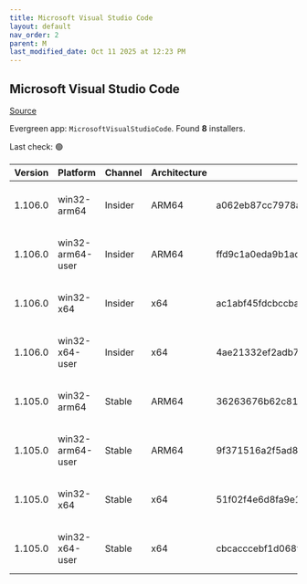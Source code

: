 ```yaml
---
title: Microsoft Visual Studio Code
layout: default
nav_order: 2
parent: M
last_modified_date: Oct 11 2025 at 12:23 PM
---
```


## Microsoft Visual Studio Code

[Source](https://code.visualstudio.com)

Evergreen app: `MicrosoftVisualStudioCode`. Found **8** installers.

Last check: 🟢

| Version | Platform         | Channel | Architecture | Sha256                                                           | URI                                                                                                                                                                                                                                                                                                              |
| ------- | ---------------- | ------- | ------------ | ---------------------------------------------------------------- | ---------------------------------------------------------------------------------------------------------------------------------------------------------------------------------------------------------------------------------------------------------------------------------------------------------------- |
| 1.106.0 | win32-arm64      | Insider | ARM64        | a062eb87cc7978ad6db7d54ea13980f2771ce4cea9742b83c956971c3b1c61e6 | [https://vscode.download.prss.microsoft.com/dbazure/download/insider/d8b078709ba22088ce8709dd94dc344db768d6a0/VSCodeSetup-arm64-1.106.0-insider.exe](https://vscode.download.prss.microsoft.com/dbazure/download/insider/d8b078709ba22088ce8709dd94dc344db768d6a0/VSCodeSetup-arm64-1.106.0-insider.exe)         |
| 1.106.0 | win32-arm64-user | Insider | ARM64        | ffd9c1a0eda9b1aca4c8f5db50bcb2ef0de09dd4d39a5a6786ae5379772d509e | [https://vscode.download.prss.microsoft.com/dbazure/download/insider/d8b078709ba22088ce8709dd94dc344db768d6a0/VSCodeUserSetup-arm64-1.106.0-insider.exe](https://vscode.download.prss.microsoft.com/dbazure/download/insider/d8b078709ba22088ce8709dd94dc344db768d6a0/VSCodeUserSetup-arm64-1.106.0-insider.exe) |
| 1.106.0 | win32-x64        | Insider | x64          | ac1abf45fdcbccba10a864d2efbd82b38bd10798e7efbd1022aa600f9efa50fe | [https://vscode.download.prss.microsoft.com/dbazure/download/insider/d8b078709ba22088ce8709dd94dc344db768d6a0/VSCodeSetup-x64-1.106.0-insider.exe](https://vscode.download.prss.microsoft.com/dbazure/download/insider/d8b078709ba22088ce8709dd94dc344db768d6a0/VSCodeSetup-x64-1.106.0-insider.exe)             |
| 1.106.0 | win32-x64-user   | Insider | x64          | 4ae21332ef2adb74668fe5680b45701adc8d8300c3eacb5491f51b99cef31e26 | [https://vscode.download.prss.microsoft.com/dbazure/download/insider/d8b078709ba22088ce8709dd94dc344db768d6a0/VSCodeUserSetup-x64-1.106.0-insider.exe](https://vscode.download.prss.microsoft.com/dbazure/download/insider/d8b078709ba22088ce8709dd94dc344db768d6a0/VSCodeUserSetup-x64-1.106.0-insider.exe)     |
| 1.105.0 | win32-arm64      | Stable  | ARM64        | 36263676b62c818cea1d8754d8b9cb2673f33499b02a58691d5fa764e5c7437f | [https://vscode.download.prss.microsoft.com/dbazure/download/stable/03c265b1adee71ac88f833e065f7bb956b60550a/VSCodeSetup-arm64-1.105.0.exe](https://vscode.download.prss.microsoft.com/dbazure/download/stable/03c265b1adee71ac88f833e065f7bb956b60550a/VSCodeSetup-arm64-1.105.0.exe)                           |
| 1.105.0 | win32-arm64-user | Stable  | ARM64        | 9f371516a2f5ad85ebb2ae75a7d6196b9a01fc7ea27a7108eb284c02de91de8b | [https://vscode.download.prss.microsoft.com/dbazure/download/stable/03c265b1adee71ac88f833e065f7bb956b60550a/VSCodeUserSetup-arm64-1.105.0.exe](https://vscode.download.prss.microsoft.com/dbazure/download/stable/03c265b1adee71ac88f833e065f7bb956b60550a/VSCodeUserSetup-arm64-1.105.0.exe)                   |
| 1.105.0 | win32-x64        | Stable  | x64          | 51f02f4e6d8fa9e108be92eaadec94b497c3852eeeac1063d6ce5dec8c6270b9 | [https://vscode.download.prss.microsoft.com/dbazure/download/stable/03c265b1adee71ac88f833e065f7bb956b60550a/VSCodeSetup-x64-1.105.0.exe](https://vscode.download.prss.microsoft.com/dbazure/download/stable/03c265b1adee71ac88f833e065f7bb956b60550a/VSCodeSetup-x64-1.105.0.exe)                               |
| 1.105.0 | win32-x64-user   | Stable  | x64          | cbcacccebf1d068f9edcd4915c5e5dea217524cd041788fd23f1221a5a21b6da | [https://vscode.download.prss.microsoft.com/dbazure/download/stable/03c265b1adee71ac88f833e065f7bb956b60550a/VSCodeUserSetup-x64-1.105.0.exe](https://vscode.download.prss.microsoft.com/dbazure/download/stable/03c265b1adee71ac88f833e065f7bb956b60550a/VSCodeUserSetup-x64-1.105.0.exe)                       |
